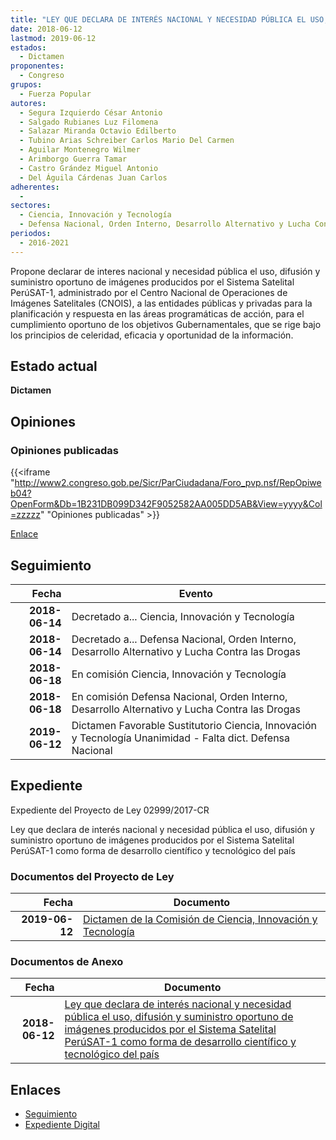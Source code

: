 ```yaml
---
title: "LEY QUE DECLARA DE INTERÉS NACIONAL Y NECESIDAD PÚBLICA EL USO, DIFUSIÓN Y SUMINISTRO OPORTUNO DE IMÁGENES PRODUCIDOS POR EL SISTEMA SATELITAL PERÚSAT-1 COMO FORMA DE DESARROLLO CIENTÍFICO Y TECNOLÓGICO DEL PAÍS"
date: 2018-06-12
lastmod: 2019-06-12
estados: 
  - Dictamen
proponentes: 
  - Congreso
grupos: 
  - Fuerza Popular
autores: 
  - Segura Izquierdo César Antonio
  - Salgado Rubianes Luz Filomena
  - Salazar Miranda Octavio Edilberto
  - Tubino Arias Schreiber Carlos Mario Del Carmen
  - Aguilar Montenegro Wilmer
  - Arimborgo Guerra Tamar
  - Castro Grández Miguel Antonio
  - Del Águila Cárdenas Juan Carlos
adherentes: 
  - 
sectores: 
  - Ciencia, Innovación y Tecnología
  - Defensa Nacional, Orden Interno, Desarrollo Alternativo y Lucha Contra las Drogas
periodos: 
  - 2016-2021
---
```


Propone declarar de interes nacional y necesidad pública el uso, difusión y suministro oportuno de imágenes producidos por el Sistema Satelital PerúSAT-1, administrado por el Centro Nacional de Operaciones de Imágenes Satelitales (CNOIS), a las entidades públicas y privadas para la planificación y respuesta en las áreas programáticas de acción, para el cumplimiento oportuno de los objetivos Gubernamentales, que se rige bajo los principios de celeridad, eficacia y oportunidad de la información.


## Estado actual

**Dictamen**

## Opiniones

### Opiniones publicadas

{{<iframe "http://www2.congreso.gob.pe/Sicr/ParCiudadana/Foro_pvp.nsf/RepOpiweb04?OpenForm&Db=1B231DB099D342F9052582AA005DD5AB&View=yyyy&Col=zzzzz" "Opiniones publicadas" >}}

[Enlace](http://www2.congreso.gob.pe/Sicr/ParCiudadana/Foro_pvp.nsf/RepOpiweb04?OpenForm&Db=1B231DB099D342F9052582AA005DD5AB&View=yyyy&Col=zzzzz)

## Seguimiento

| Fecha | Evento |
|------:|--------|
| **2018-06-14** | Decretado a... Ciencia, Innovación y Tecnología|
| **2018-06-14** | Decretado a... Defensa Nacional, Orden Interno, Desarrollo Alternativo y Lucha Contra las Drogas|
| **2018-06-18** | En comisión Ciencia, Innovación y Tecnología|
| **2018-06-18** | En comisión Defensa Nacional, Orden Interno, Desarrollo Alternativo y Lucha Contra las Drogas|
| **2019-06-12** | Dictamen Favorable Sustitutorio Ciencia, Innovación y Tecnología Unanimidad - Falta dict. Defensa Nacional|


## Expediente

Expediente del Proyecto de Ley 02999/2017-CR

Ley que declara de interés nacional y necesidad pública el uso, difusión y suministro oportuno de imágenes producidos por el Sistema Satelital PerúSAT-1 como forma de desarrollo científico y tecnológico del país


### Documentos del Proyecto de Ley

| Fecha | Documento |
|------:|--------|
| **2019-06-12** | [Dictamen de la Comisión de Ciencia, Innovación y Tecnología](http://www.leyes.congreso.gob.pe/Documentos/2016_2021/Dictamenes/Proyectos_de_Ley/02999DC02MAY20190612.pdf) |

### Documentos de Anexo

| Fecha | Documento |
|------:|--------|
| **2018-06-12** | [Ley que declara de interés nacional y necesidad pública el uso, difusión y suministro oportuno de imágenes producidos por el Sistema Satelital PerúSAT-1 como forma de desarrollo científico y tecnológico del país](http://www.leyes.congreso.gob.pe/Documentos/2016_2021/Proyectos_de_Ley_y_de_Resoluciones_Legislativas/PL0299920180612..PDF) |

## Enlaces 

- [Seguimiento](http://www2.congreso.gob.pe/Sicr/TraDocEstProc/CLProLey2016.nsf/f7fff46988ca05b1052578e100829cc7/0b5fc7b1f7452ca1052582aa00624da7?OpenDocument)
- [Expediente Digital](http://www2.congreso.gob.pe/Sicr/TraDocEstProc/CLProLey2016.nsf/f7fff46988ca05b1052578e100829cc7/0b5fc7b1f7452ca1052582aa00624da7?OpenDocument&Click=05257FB7005EB655.eb71d0cf91d8294e05256cdf006b5706/$Body/0.1C6C)
